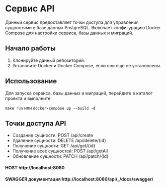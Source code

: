 # Cервис API

Данный сервис предоставляет точки доступа для управления сущностями в базе данных PostgreSQL. Включает конфигурацию Docker Compose для настройки сервиса, базы данных и миграций.

## Начало работы

1. Клонируйте данный репозиторий.
2. Установите Docker и Docker Compose, если они еще не установлены.

## Использование

Для запуска сервиса, базы данных и миграций, перейдите в каталог проекта и выполните:

```make run``` или ```docker-compose up --build -d```


## Точки доступа API

- Создание сущности: POST /api/create
- Удаление сущности: DELETE /api/delete/{id}
- Получение сущности: GET /api/get/{id}
- Получение всех сущностей: POST /api/getAll
- Обновление сущности: PATCH /api/patch/{id}
  
  
#### HOST http://localhost:8080
#### SWAGGER документация http://localhost:8080/api/_/docs/swagger/